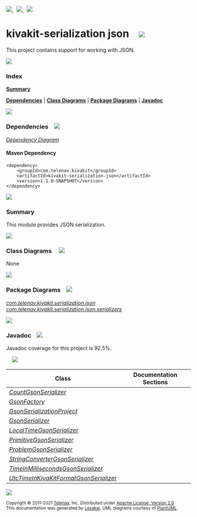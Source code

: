 [//]: # (start-user-text)

<a href="https://www.kivakit.org">
<img src="https://www.kivakit.org/images/web-32.png" srcset="https://www.kivakit.org/images/web-32-2x.png 2x"/>
</a>
&nbsp;
<a href="https://twitter.com/openkivakit">
<img src="https://www.kivakit.org/images/twitter-32.png" srcset="https://www.kivakit.org/images/twitter-32-2x.png 2x"/>
</a>
&nbsp;
<a href="https://kivakit.zulipchat.com">
<img src="https://www.kivakit.org/images/zulip-32.png" srcset="https://www.kivakit.org/images/zulip-32-2x.png 2x"/>
</a>

[//]: # (end-user-text)

# kivakit-serialization json &nbsp;&nbsp; <img src="https://www.kivakit.org/images/communicate-32.png" srcset="https://www.kivakit.org/images/communicate-32-2x.png 2x"/>

This project contains support for working with JSON.

<img src="https://www.kivakit.org/images/horizontal-line-512.png" srcset="https://www.kivakit.org/images/horizontal-line-512-2x.png 2x"/>

### Index

[**Summary**](#summary)  

[**Dependencies**](#dependencies) | [**Class Diagrams**](#class-diagrams) | [**Package Diagrams**](#package-diagrams) | [**Javadoc**](#javadoc)

<img src="https://www.kivakit.org/images/horizontal-line-512.png" srcset="https://www.kivakit.org/images/horizontal-line-512-2x.png 2x"/>

### Dependencies <a name="dependencies"></a> &nbsp;&nbsp; <img src="https://www.kivakit.org/images/dependencies-32.png" srcset="https://www.kivakit.org/images/dependencies-32-2x.png 2x"/>

[*Dependency Diagram*](https://www.kivakit.org/1.1.0-SNAPSHOT/lexakai/kivakit/kivakit-serialization/json/documentation/diagrams/dependencies.svg)

#### Maven Dependency

    <dependency>
        <groupId>com.telenav.kivakit</groupId>
        <artifactId>kivakit-serialization-json</artifactId>
        <version>1.1.0-SNAPSHOT</version>
    </dependency>

<img src="https://www.kivakit.org/images/horizontal-line-128.png" srcset="https://www.kivakit.org/images/horizontal-line-128-2x.png 2x"/>

[//]: # (start-user-text)

### Summary <a name = "summary"></a>

This module provides JSON serialization.

[//]: # (end-user-text)

<img src="https://www.kivakit.org/images/horizontal-line-128.png" srcset="https://www.kivakit.org/images/horizontal-line-128-2x.png 2x"/>

### Class Diagrams <a name="class-diagrams"></a> &nbsp; &nbsp; <img src="https://www.kivakit.org/images/diagram-40.png" srcset="https://www.kivakit.org/images/diagram-40-2x.png 2x"/>

None

<img src="https://www.kivakit.org/images/horizontal-line-128.png" srcset="https://www.kivakit.org/images/horizontal-line-128-2x.png 2x"/>

### Package Diagrams <a name="package-diagrams"></a> &nbsp;&nbsp; <img src="https://www.kivakit.org/images/box-32.png" srcset="https://www.kivakit.org/images/box-32-2x.png 2x"/>

[*com.telenav.kivakit.serialization.json*](https://www.kivakit.org/1.1.0-SNAPSHOT/lexakai/kivakit/kivakit-serialization/json/documentation/diagrams/com.telenav.kivakit.serialization.json.svg)  
[*com.telenav.kivakit.serialization.json.serializers*](https://www.kivakit.org/1.1.0-SNAPSHOT/lexakai/kivakit/kivakit-serialization/json/documentation/diagrams/com.telenav.kivakit.serialization.json.serializers.svg)

<img src="https://www.kivakit.org/images/horizontal-line-128.png" srcset="https://www.kivakit.org/images/horizontal-line-128-2x.png 2x"/>

### Javadoc <a name="javadoc"></a> &nbsp;&nbsp; <img src="https://www.kivakit.org/images/books-32.png" srcset="https://www.kivakit.org/images/books-32-2x.png 2x"/>

Javadoc coverage for this project is 92.5%.  
  
&nbsp; &nbsp; <img src="https://www.kivakit.org/images/meter-90-96.png" srcset="https://www.kivakit.org/images/meter-90-96-2x.png 2x"/>




| Class | Documentation Sections |
|---|---|
| [*CountGsonSerializer*](https://www.kivakit.org/1.1.0-SNAPSHOT/javadoc/kivakit/kivakit.serialization.json/com/telenav/kivakit/serialization/json/serializers/CountGsonSerializer.html) |  |  
| [*GsonFactory*](https://www.kivakit.org/1.1.0-SNAPSHOT/javadoc/kivakit/kivakit.serialization.json/com/telenav/kivakit/serialization/json/GsonFactory.html) |  |  
| [*GsonSerializationProject*](https://www.kivakit.org/1.1.0-SNAPSHOT/javadoc/kivakit/kivakit.serialization.json/com/telenav/kivakit/serialization/json/GsonSerializationProject.html) |  |  
| [*GsonSerializer*](https://www.kivakit.org/1.1.0-SNAPSHOT/javadoc/kivakit/kivakit.serialization.json/com/telenav/kivakit/serialization/json/GsonSerializer.html) |  |  
| [*LocalTimeGsonSerializer*](https://www.kivakit.org/1.1.0-SNAPSHOT/javadoc/kivakit/kivakit.serialization.json/com/telenav/kivakit/serialization/json/serializers/LocalTimeGsonSerializer.html) |  |  
| [*PrimitiveGsonSerializer*](https://www.kivakit.org/1.1.0-SNAPSHOT/javadoc/kivakit/kivakit.serialization.json/com/telenav/kivakit/serialization/json/PrimitiveGsonSerializer.html) |  |  
| [*ProblemGsonSerializer*](https://www.kivakit.org/1.1.0-SNAPSHOT/javadoc/kivakit/kivakit.serialization.json/com/telenav/kivakit/serialization/json/serializers/ProblemGsonSerializer.html) |  |  
| [*StringConverterGsonSerializer*](https://www.kivakit.org/1.1.0-SNAPSHOT/javadoc/kivakit/kivakit.serialization.json/com/telenav/kivakit/serialization/json/StringConverterGsonSerializer.html) |  |  
| [*TimeInMillisecondsGsonSerializer*](https://www.kivakit.org/1.1.0-SNAPSHOT/javadoc/kivakit/kivakit.serialization.json/com/telenav/kivakit/serialization/json/serializers/TimeInMillisecondsGsonSerializer.html) |  |  
| [*UtcTimeInKivaKitFormatGsonSerializer*](https://www.kivakit.org/1.1.0-SNAPSHOT/javadoc/kivakit/kivakit.serialization.json/com/telenav/kivakit/serialization/json/serializers/UtcTimeInKivaKitFormatGsonSerializer.html) |  |  

[//]: # (start-user-text)



[//]: # (end-user-text)

<img src="https://www.kivakit.org/images/horizontal-line-512.png" srcset="https://www.kivakit.org/images/horizontal-line-512-2x.png 2x"/>

<sub>Copyright &#169; 2011-2021 [Telenav](https://telenav.com), Inc. Distributed under [Apache License, Version 2.0](LICENSE)</sub>  
<sub>This documentation was generated by [Lexakai](https://lexakai.org). UML diagrams courtesy of [PlantUML](https://plantuml.com).</sub>

